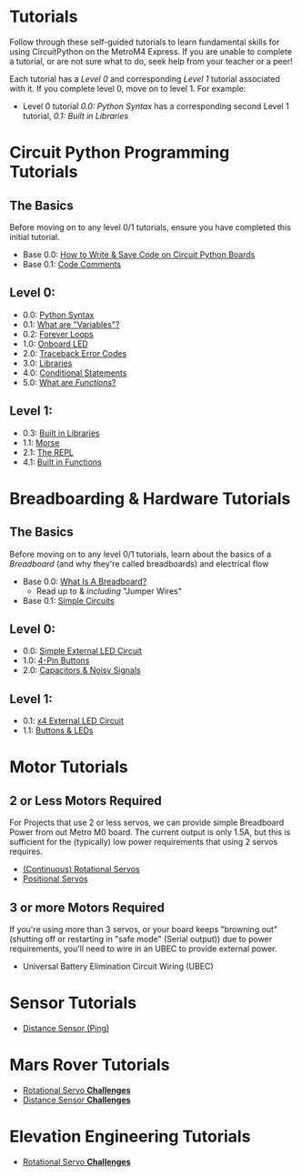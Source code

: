 # Tutorials
Follow through these self-guided tutorials to learn fundamental skills for using CircuitPython on the MetroM4 Express. If you are unable to complete a tutorial, or are not sure what to do, seek help from your teacher or a peer! 

Each tutorial has a *Level 0* and corresponding *Level 1* tutorial associated with it. If you complete level 0, move on to level 1. For example:
* Level 0 tutorial *0.0: Python Syntax* has a corresponding second Level 1 tutorial, *0.1: Built in Libraries*

# Circuit Python Programming Tutorials

## The Basics
Before moving on to any level 0/1 tutorials, ensure you have completed this initial tutorial. 
* Base 0.0: [How to Write & Save Code on Circuit Python Boards](programming_tutorials/circuit_python_basics/python_basics.md)
* Base 0.1: [Code Comments](how_to_comment_code/comments.md)

## Level 0:
* 0.0: [Python Syntax](https://sites.google.com/view/circuitpython/tutorials/set-up/hello-python)
* 0.1: [What are "Variables"?](programming_tutorials/variables/variables.md)
* 0.2: [Forever Loops](programming_tutorials/while_true/while_true.md)
* 1.0: [Onboard LED](programming_tutorials/digital_io/digital_io.md)
* 2.0: [Traceback Error Codes](https://learn.adafruit.com/welcome-to-circuitpython/interacting-with-the-serial-console)
* 3.0: [Libraries](programming_tutorials/libraries/Libraries.md)
* 4.0: [Conditional Statements](programming_tutorials/Selection_statements/conditonals1.md)
* 5.0: [What are *Functions*?](https://sites.google.com/view/circuitpython/tutorials/blinking-led/libraries-and-functions)


## Level 1:
* 0.3: [Built in Libraries](https://sites.google.com/view/circuitpython/tutorials/blinking-led/libraries-and-functions)
* 1.1: [Morse](programming_tutorials/SOS_Blinking_LED/morse.md)
* 2.1: [The REPL](https://learn.adafruit.com/welcome-to-circuitpython/the-repl)
* 4.1: [Built in Functions](programming_tutorials/Built_In_Functions_Practices/built_in_functions.md)

# Breadboarding & Hardware Tutorials 

## The Basics
Before moving on to any level 0/1 tutorials, learn about the basics of a *Breadboard* (and why they're called breadboards) and electrical flow
* Base 0.0: [What Is A Breadboard?](https://learn.adafruit.com/breadboards-for-beginners/introduction)
    * Read up to & *including* "Jumper Wires" 
* Base 0.1: [Simple Circuits](physical_component_tutorials/breadboard_basics/breadboard_basics.md)


## Level 0:
* 0.0: [Simple External LED Circuit](physical_component_tutorials/basic_led_debug/single_led_0.md)
* 1.0: [4-Pin Buttons](https://sites.google.com/view/circuitpython/tutorials/button-and-led)
* 2.0: [Capacitors & Noisy Signals](physical_component_tutorials/capacitors_breadboard/Capacitors.md)

## Level 1:
* 0.1: [x4 External LED Circuit](physical_component_tutorials/basic_led_debug/single_led_1.md)
* 1.1: [Buttons & LEDs](physical_component_tutorials/4-Pin_Buttons/button_4_1.md)

# Motor Tutorials

## 2 or Less Motors Required
For Projects that use 2 or less servos, we can provide simple Breadboard Power from out Metro M0 board. The current output is only 1.5A, but this is sufficient for the (typically) low power requirements that using 2 servos requires. 
* [(Continuous) Rotational Servos](physical_component_tutorials/servo_motors/ContinuousRotationalServos.md)
* [Positional Servos](physical_component_tutorials/servo_motors/PositionalServos.md)

## 3 or more Motors Required
If you're using more than 3 servos, or your board keeps "browning out" (shutting off or restarting in "safe mode" (Serial output)) due to power requirements, you'll need to wire in an UBEC to provide external power. 
* Universal Battery Elimination Circuit Wiring (UBEC)

# Sensor Tutorials

* [Distance Sensor (Ping)](physical_component_tutorials/ping_sensor/README.md)

# Mars Rover Tutorials
* [Rotational Servo **Challenges**](physical_component_tutorials/servo_motors/RotationalChallenges.md)
* [Distance Sensor **Challenges**](physical_component_tutorials/ping_sensor/DistanceSensorChallenges.md)

# Elevation Engineering Tutorials
* [Rotational Servo **Challenges**](physical_component_tutorials/servo_motors/RotationalChallenges_Engineering.md)